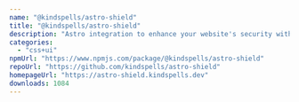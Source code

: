 ```yaml
---
name: "@kindspells/astro-shield"
title: "@kindspells/astro-shield"
description: "Astro integration to enhance your website's security with SubResource Integrity hashes, Content-Security-Policy headers, and other techniques."
categories:
  - "css+ui"
npmUrl: "https://www.npmjs.com/package/@kindspells/astro-shield"
repoUrl: "https://github.com/kindspells/astro-shield"
homepageUrl: "https://astro-shield.kindspells.dev"
downloads: 1084
---
```

